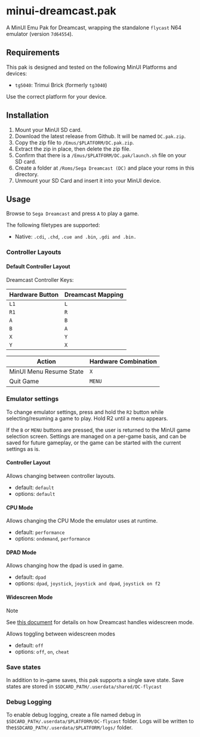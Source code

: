 # minui-dreamcast.pak

A MinUI Emu Pak for Dreamcast, wrapping the standalone `flycast` N64 emulator (version `7d64554`).

## Requirements

This pak is designed and tested on the following MinUI Platforms and devices:

- `tg5040`: Trimui Brick (formerly `tg3040`)

Use the correct platform for your device.

## Installation

1. Mount your MinUI SD card.
2. Download the latest release from Github. It will be named `DC.pak.zip`.
3. Copy the zip file to `/Emus/$PLATFORM/DC.pak.zip`.
4. Extract the zip in place, then delete the zip file.
5. Confirm that there is a `/Emus/$PLATFORM/DC.pak/launch.sh` file on your SD card.
6. Create a folder at `/Roms/Sega Dreamcast (DC)` and place your roms in this directory.
7. Unmount your SD Card and insert it into your MinUI device.

## Usage

Browse to `Sega Dreamcast` and press `A` to play a game.

The following filetypes are supported:

- Native: `.cdi`, `.chd`, `.cue and .bin`, `.gdi and .bin.`

### Controller Layouts

#### Default Controller Layout

Dreamcast Controller Keys:

| Hardware Button | Dreamcast Mapping |
|-----------------|-------------|
| `L1`            | `L`         |
| `R1`            | `R`         |
| `A`             | `B`         |
| `B`             | `A`         |
| `X`             | `Y`         |
| `Y`             | `X`         |

| Action                  | Hardware Combination   |
|-------------------------|------------------------|
| MinUI Menu Resume State | `X`                    |
| Quit Game               | `MENU`                 |

### Emulator settings

To change emulator settings, press and hold the `R2` button while selecting/resuming a game to play. Hold R2 until a menu appears.

If the `B` or `MENU` buttons are pressed, the user is returned to the MinUI game selection screen. Settings are managed on a per-game basis, and can be saved for future gameplay, or the game can be started with the current settings as is.

#### Controller Layout

Allows changing between controller layouts.

- default: `default`
- options: `default`

#### CPU Mode

Allows changing the CPU Mode the emulator uses at runtime.

- default: `performance`
- options: `ondemand`, `performance`

#### DPAD Mode

Allows changing how the dpad is used in game.

- default: `dpad`
- options: `dpad`, `joystick`, `joystick and dpad`, `joystick on f2`

#### Widescreen Mode

> [!NOTE]
> See [this document](https://forums.launchbox-app.com/topic/65672-169-sega-dreamcast-via-flycast-norms-true-anamorphic-widescreen-project/) for details on how Dreamcast handles widescreen mode.

Allows toggling between widescreen modes

- default: `off`
- options: `off`, `on`, `cheat`

### Save states

In addition to in-game saves, this pak supports a single save state. Save states are stored in `$SDCARD_PATH/.userdata/shared/DC-flycast`

### Debug Logging

To enable debug logging, create a file named debug in `$SDCARD_PATH/.userdata/$PLATFORM/DC-flycast` folder. Logs will be written to the`$SDCARD_PATH/.userdata/$PLATFORM/logs/` folder.
